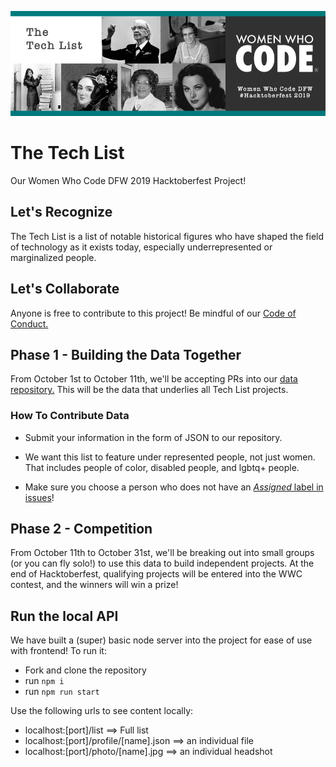 ![Women Who Code Hacktoberfest 2019 banner image](hacktoberfest_readme_image.png)

# The Tech List
Our Women Who Code DFW 2019 Hacktoberfest Project!

## Let's Recognize
The Tech List is a list of notable historical figures who have shaped the field of technology as it exists today, especially underrepresented or marginalized people.

## Let's Collaborate
Anyone is free to contribute to this project! Be mindful of our [Code of Conduct.](https://www.womenwhocode.com/codeofconduct)

## Phase 1 - Building the Data Together
From October 1st to October 11th, we'll be accepting PRs into our [data repository.](https://github.com/WWCodeDFW/The-Tech-List/tree/master/People) This will be the data that underlies all Tech List projects.

### How To Contribute Data
* Submit your information in the form of JSON to our repository.
- We want this list to feature under represented people, not just women. That includes people of color, disabled people, and lgbtq+ people.
* Make sure you choose a person who does not have an [*Assigned* label in issues](https://github.com/WWCodeDFW/The-Tech-List/issues)!

## Phase 2 - Competition
From October 11th to October 31st, we'll be breaking out into small groups (or you can fly solo!) to use this data to build independent projects. At the end of Hacktoberfest, qualifying projects will be entered into the WWC contest, and the winners will win a prize!

## Run the local API
We have built a (super) basic node server into the project for ease of use with frontend! To run it:

* Fork and clone the repository
* run `npm i`
* run `npm run start`

Use the following urls to see content locally:
* localhost:[port]/list ==> Full list
* localhost:[port]/profile/[name].json ==> an individual file
* localhost:[port]/photo/[name].jpg ==> an individual headshot
